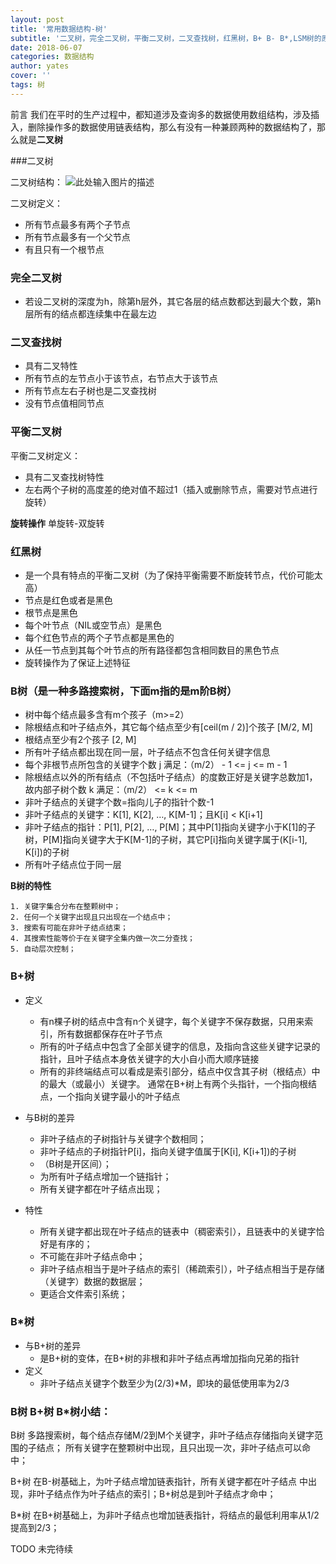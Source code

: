 ```yaml
---
layout: post
title: '常用数据结构-树'
subtitle: '二叉树，完全二叉树，平衡二叉树，二叉查找树，红黑树，B+ B- B*,LSM树的原理'
date: 2018-06-07
categories: 数据结构
author: yates
cover: ''
tags: 树
---
```


前言
我们在平时的生产过程中，都知道涉及查询多的数据使用数组结构，涉及插入，删除操作多的数据使用链表结构，那么有没有一种兼顾两种的数据结构了，那么就是**二叉树**

###二叉树

二叉树结构：
![此处输入图片的描述](http://www.muyibeyond.cn/img/2018-06-07-theory-dataStructrue-tree/1.jpg)

二叉树定义：
- 所有节点最多有两个子节点
- 所有节点最多有一个父节点
- 有且只有一个根节点

### 完全二叉树

- 若设二叉树的深度为h，除第h层外，其它各层的结点数都达到最大个数，第h层所有的结点都连续集中在最左边

### 二叉查找树

- 具有二叉特性
- 所有节点的左节点小于该节点，右节点大于该节点
- 所有节点左右子树也是二叉查找树
- 没有节点值相同节点


### 平衡二叉树

平衡二叉树定义：
- 具有二叉查找树特性
- 左右两个子树的高度差的绝对值不超过1（插入或删除节点，需要对节点进行旋转）

**旋转操作**
单旋转-双旋转


### 红黑树
- 是一个具有特点的平衡二叉树（为了保持平衡需要不断旋转节点，代价可能太高）
- 节点是红色或者是黑色
- 根节点是黑色
- 每个叶节点（NIL或空节点）是黑色
- 每个红色节点的两个子节点都是黑色的
- 从任一节点到其每个叶节点的所有路径都包含相同数目的黑色节点
- 旋转操作为了保证上述特征


### B树（是一种多路搜索树，下面m指的是m阶B树）
- 树中每个结点最多含有m个孩子（m>=2）
- 除根结点和叶子结点外，其它每个结点至少有[ceil(m / 2)]个孩子 [M/2, M]
- 根结点至少有2个孩子 [2, M]
- 所有叶子结点都出现在同一层，叶子结点不包含任何关键字信息
- 每个非根节点所包含的关键字个数 j 满足：（m/2） - 1 <= j <= m - 1
- 除根结点以外的所有结点（不包括叶子结点）的度数正好是关键字总数加1，故内部子树个数 k 满足：（m/2） <= k <= m 
- 非叶子结点的关键字个数=指向儿子的指针个数-1
- 非叶子结点的关键字：K[1], K[2], …, K[M-1]；且K[i] < K[i+1]
- 非叶子结点的指针：P[1], P[2], …, P[M]；其中P[1]指向关键字小于K[1]的子树，P[M]指向关键字大于K[M-1]的子树，其它P[i]指向关键字属于(K[i-1], K[i])的子树
- 所有叶子结点位于同一层


**B树的特性**

	1. 关键字集合分布在整颗树中；
	2. 任何一个关键字出现且只出现在一个结点中；
	3. 搜索有可能在非叶子结点结束；
	4. 其搜索性能等价于在关键字全集内做一次二分查找；
	5. 自动层次控制；

### B+树
- 定义
    - 有n棵子树的结点中含有n个关键字，每个关键字不保存数据，只用来索引，所有数据都保存在叶子节点
    - 所有的叶子结点中包含了全部关键字的信息，及指向含这些关键字记录的指针，且叶子结点本身依关键字的大小自小而大顺序链接
    - 所有的非终端结点可以看成是索引部分，结点中仅含其子树（根结点）中的最大（或最小）关键字。 通常在B+树上有两个头指针，一个指向根结点，一个指向关键字最小的叶子结点 
- 与B树的差异
    - 非叶子结点的子树指针与关键字个数相同；
    - 非叶子结点的子树指针P[i]，指向关键字值属于[K[i], K[i+1])的子树
    - （B树是开区间）；
    - 为所有叶子结点增加一个链指针；
    - 所有关键字都在叶子结点出现；

- 特性
    - 所有关键字都出现在叶子结点的链表中（稠密索引），且链表中的关键字恰好是有序的；
    - 不可能在非叶子结点命中；
    - 非叶子结点相当于是叶子结点的索引（稀疏索引），叶子结点相当于是存储（关键字）数据的数据层；
    - 更适合文件索引系统；

### B*树
- 与B+树的差异
    - 是B+树的变体，在B+树的非根和非叶子结点再增加指向兄弟的指针
- 定义
    - 非叶子结点关键字个数至少为(2/3)*M，即块的最低使用率为2/3
    


### B树 B+树 B*树小结：

B树
多路搜索树，每个结点存储M/2到M个关键字，非叶子结点存储指向关键字范围的子结点；
所有关键字在整颗树中出现，且只出现一次，非叶子结点可以命中；

B+树
在B-树基础上，为叶子结点增加链表指针，所有关键字都在叶子结点
中出现，非叶子结点作为叶子结点的索引；B+树总是到叶子结点才命中；

B*树
在B+树基础上，为非叶子结点也增加链表指针，将结点的最低利用率从1/2提高到2/3；


TODO 未完待续












